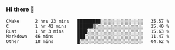 ### Hi there 👋

<!--
**WShiBin/WShiBin** is a ✨ _special_ ✨ repository because its `README.md` (this file) appears on your GitHub profile.

Here are some ideas to get you started:

- 🔭 I’m currently working on ...
- 🌱 I’m currently learning ...
- 👯 I’m looking to collaborate on ...
- 🤔 I’m looking for help with ...
- 💬 Ask me about ...
- 📫 How to reach me: ...
- 😄 Pronouns: ...
- ⚡ Fun fact: ...
-->

<!--START_SECTION:waka-->
```text
CMake      2 hrs 23 mins   █████████░░░░░░░░░░░░░░░░   35.57 % 
C          1 hr 42 mins    ██████▒░░░░░░░░░░░░░░░░░░   25.40 % 
Rust       1 hr 3 mins     ████░░░░░░░░░░░░░░░░░░░░░   15.63 % 
Markdown   46 mins         ███░░░░░░░░░░░░░░░░░░░░░░   11.47 % 
Other      18 mins         █░░░░░░░░░░░░░░░░░░░░░░░░   04.62 % 
```
<!--END_SECTION:waka-->
